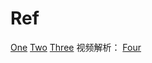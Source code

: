 # Ref

[One](https://github.com/XuHSS/HTML-CSS-Make-a-Website.git)
[Two](https://gitee.com/ZhongJialing/TengXunShiPin.git)
[Three](https://github.com/lwf1122/yinyue.git)
视频解析：
[Four](https://github.com/Qikaile/video.git)